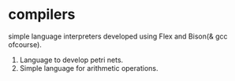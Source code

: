 # compilers
simple language interpreters developed using Flex and Bison(& gcc ofcourse).

1) Language to develop petri nets.
2) Simple language for arithmetic operations.
